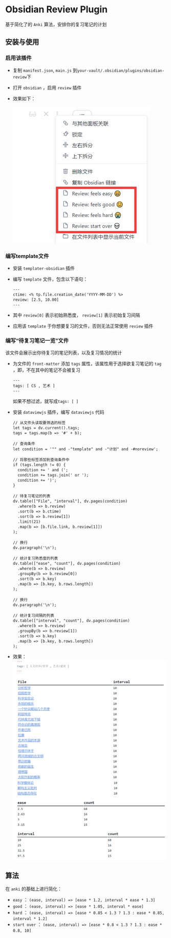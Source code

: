 # Obsidian Review Plugin

基于简化了的 `Anki` 算法，安排你的复习笔记的计划

## 安装与使用

### 启用该插件

- 复制 `manifest.json`, `main.js` 到`your-vault/.obsidian/plugins/obsidian-review`下

- 打开 `obsidian` ，启用 `review` 插件

- 效果如下：

  ![image-20220224104626126](assets/image-20220224104626126.png)

### 编写template文件

- 安装 `templater-obsidian` 插件

- 编写 `template` 文件，包含以下语句：
  ```
  ---
  ctime: <% tp.file.creation_date('YYYY-MM-DD') %>
  review: [2.5, 10.00]
  ---
  ```
  
- 其中 `review[0]` 表示初始熟悉度， `review[1]` 表示初始复习间隔

- 应用该 `template` 于你想要复习的文件，否则无法正常使用 `review` 插件

### 编写“待复习笔记一览”文件

该文件会展示出你待复习的笔记列表，以及复习情况的统计

- 为文件的 `front-matter` 添加 `tags` 属性，该属性用于选择欲复习笔记的 `tag` ，即，不在其中的笔记不会被复习
  ```
  ---
  tags: [ CS , 艺术 ]
  ---
  ```

  如果不想过滤，就写成`tags: [ ]`

- 安装 `dataviewjs` 插件，编写 `dataviewjs` 代码
  ```
  // 从文件头读取要筛选的标签
  let tags = dv.current().tags;
  tags = tags.map(b => '#' + b);
  
  // 查询条件
  let condition = '"" and -"template" and -"计划" and -#noreview';
  
  // 将那些标签添加到查询条件中
  if (tags.length != 0) {
    condition += ' and (';
    condition += tags.join(' or ');
    condition += ')';
  }
  
  // 待复习笔记的列表
  dv.table(["File", "interval"], dv.pages(condition)
    .where(b => b.review)
    .sort(b => b.ctime)
    .sort(b => b.review[1])
    .limit(21)
    .map(b => [b.file.link, b.review[1]])
  );
  
  // 换行
  dv.paragraph('\n');
  
  // 统计复习熟悉度的列表
  dv.table(["ease", "count"], dv.pages(condition)
    .where(b => b.review)
    .groupBy(b => b.review[0])
    .sort(b => b.key)
    .map(b => [b.key, b.rows.length])
  );
  
  // 换行
  dv.paragraph('\n');
  
  // 统计复习间隔的列表
  dv.table(["interval", "count"], dv.pages(condition)
    .where(b => b.review)
    .groupBy(b => b.review[1])
    .sort(b => b.key)
    .map(b => [b.key, b.rows.length])
  );
  ```
  
- 效果：
  ![image-20220224105735335](assets/image-20220224105735335.png)
  ![image-20220224105803573](assets/image-20220224105803573.png)

## 算法

在 `anki` 的基础上进行简化：

-  `easy` ： `(ease, interval) => [ease * 1.2, interval * ease * 1.3]` 
-  `good` ： `(ease, interval) => [ease * 1.05, interval * ease]` 
-  `hard` ： `(ease, interval) => [ease * 0.85 < 1.3 ? 1.3 : ease * 0.85, interval * 1.2]` 
-  `start over` ： `(ease, interval) => [ease * 0.8 < 1.3 ? 1.3 : ease * 0.8, 10]` 

